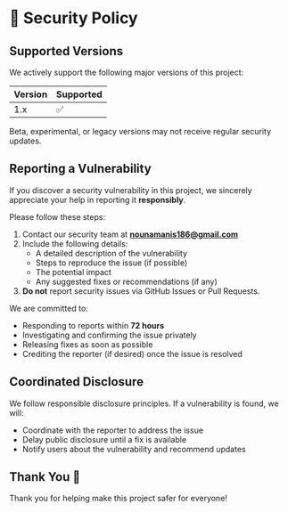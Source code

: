 # 🔐 Security Policy

## Supported Versions

We actively support the following major versions of this project:

| Version | Supported |
| ------- | --------- |
| 1.x     | ✅         |

Beta, experimental, or legacy versions may not receive regular security updates.

## Reporting a Vulnerability

If you discover a security vulnerability in this project, we sincerely appreciate your help in reporting it **responsibly**.

Please follow these steps:

1. Contact our security team at **nounamanis186@gmail.com**
2. Include the following details:
   - A detailed description of the vulnerability
   - Steps to reproduce the issue (if possible)
   - The potential impact
   - Any suggested fixes or recommendations (if any)
3. **Do not** report security issues via GitHub Issues or Pull Requests.

We are committed to:

- Responding to reports within **72 hours**
- Investigating and confirming the issue privately
- Releasing fixes as soon as possible
- Crediting the reporter (if desired) once the issue is resolved

## Coordinated Disclosure

We follow responsible disclosure principles. If a vulnerability is found, we will:

- Coordinate with the reporter to address the issue
- Delay public disclosure until a fix is available
- Notify users about the vulnerability and recommend updates

## Thank You 🙏

Thank you for helping make this project safer for everyone!
